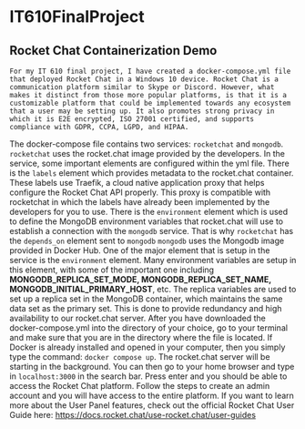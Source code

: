 # IT610FinalProject
## Rocket Chat Containerization Demo
	For my IT 610 final project, I have created a docker-compose.yml file that deployed Rocket Chat in a Windows 10 device. Rocket Chat is a communication platform similar to Skype or Discord. However, what makes it distinct from those more popular platforms, is that it is a customizable platform that could be implemented towards any ecosystem that a user may be setting up. It also promotes strong privacy in which it is E2E encrypted, ISO 27001 certified, and supports compliance with GDPR, CCPA, LGPD, and HIPAA.
The docker-compose file contains two services: `rocketchat` and `mongodb`. 
`rocketchat` uses the rocket.chat image provided by the developers. In the service, some important elements are configured within the yml file. There is the `labels` element which provides metadata to the rocket.chat container. These labels use Traefik, a cloud native application proxy that helps configure the Rocket Chat API properly. This proxy is compatible with rocketchat in which the labels have already been implemented by the developers for you to use. There is the `environment` element which is used to define the MongoDB environment variables that rocket.chat will use to establish a connection with the `mongodb` service. That is why `rocketchat` has the `depends_on` element sent to `mongodb`
`mongodb` uses the Mongodb image provided in Docker Hub. One of the major element that is setup in the service is the `environment` element. Many environment variables are setup in this element, with some of the important one including **MONGODB_REPLICA_SET_MODE, MONGODB_REPLICA_SET_NAME, MONGODB_INITIAL_PRIMARY_HOST**, etc. The replica variables are used to set up a replica set in the MongoDB container, which maintains the same data set as the primary set. This is done to provide redundancy and high availability to our rocket.chat server. 
After you have downloaded the docker-compose.yml into the directory of your choice, go to your terminal and make sure that you are in the directory where the file is located. If Docker is already installed and opened in your computer, then you simply type the command: `docker compose up`. The rocket.chat server will be starting in the background. You can then go to your home browser and type in `localhost:3000` in the search bar. Press enter and you should be able to access the Rocket Chat platform. Follow the steps to create an admin account and you will have access to the entire platform. If you want to learn more about the User Panel features, check out the official Rocket Chat User Guide here: https://docs.rocket.chat/use-rocket.chat/user-guides 
